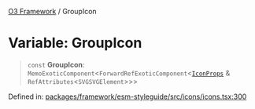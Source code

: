 [O3 Framework](../API.md) / GroupIcon

# Variable: GroupIcon

> `const` **GroupIcon**: `MemoExoticComponent`\<`ForwardRefExoticComponent`\<[`IconProps`](../type-aliases/IconProps.md) & `RefAttributes`\<`SVGSVGElement`\>\>\>

Defined in: [packages/framework/esm-styleguide/src/icons/icons.tsx:300](https://github.com/UjjawalPrabhat/openmrs-esm-core/blob/main/packages/framework/esm-styleguide/src/icons/icons.tsx#L300)
